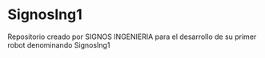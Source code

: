 # SignosIng1
Repositorio creado por SIGNOS INGENIERIA para el desarrollo de su primer robot denominando SignosIng1
